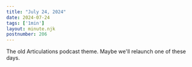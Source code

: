 ```yaml
---
title: "July 24, 2024"
date: 2024-07-24
tags: ['1min']
layout: minute.njk
postnumber: 206
---	
```


The old Articulations podcast theme. Maybe we'll relaunch one of these days. 